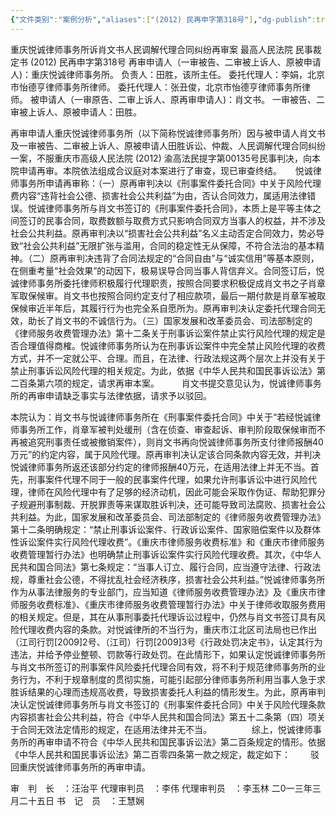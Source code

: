 ```yaml
---
{"文件类别":"案例分析","aliases":["(2012) 民再申字第318号"],"dg-publish":true,"permalink":"/案例分析case/裁判文书/重庆悦诚律师事务所诉肖文书人民调解代理合同纠纷再审案/","dgPassFrontmatter":true,"created":"2024-07-07T09:45:55.716+08:00","updated":"2024-09-11T13:00:50.873+08:00"}
---
```



重庆悦诚律师事务所诉肖文书人民调解代理合同纠纷再审案
最高人民法院
民事裁定书
(2012) 民再申字第318号
再审申请人（一审被告、二审被上诉人、原被申请人)：重庆悦诚律师事务所。
负责人：田胜，该所主任。
委托代理人：李娟，北京市怡德亨律师事务所律师。
委托代理人：张丑俊，北京市怡德亨律师事务所律师。
被申请人（一审原告、二审上诉人、原再审申请人)：肖文书。
一审被告、二审被上诉人、原被申请人：田胜。

  再审申请人重庆悦诚律师事务所（以下简称悦诚律师事务所）因与被申请人肖文书及一审被告、二审被上诉人、原被申请人田胜诉讼、仲裁、人民调解代理合同纠纷一案，不服重庆市高级人民法院 (2012) 渝高法民提字第00135号民事判决，向本院申请再审。本院依法组成合议庭对本案进行了审查，现已审查终结。
　
  悦诚律师事务所申请再审称：（一）原再审判决以《刑事案件委托合同》中关于风险代理费内容“违背社会公德、损害社会公共利益”为由，否认合同效力，属适用法律错误。悦诚律师事务所与肖文书签订的《刑事案件委托合同》，本质上是平等主体之间签订的民事合同，取费数额与取费方式只影响合同双方当事人的权益，并不涉及社会公共利益。原再审判决以“损害社会公共利益”名义主动否定合同效力，势必导致“社会公共利益”无限扩张与滥用，合同的稳定性无从保障，不符合法治的基本精神。（二）原再审判决违背了合同法规定的“合同自由”与“诚实信用”等基本原则，在侧重考量“社会效果”的动因下，极易误导合同当事人背信弃义。合同签订后，悦诚律师事务所委托律师积极履行代理职责，按照合同要求积极促成肖文书之子肖章军取保候审。肖文书也按照合同约定支付了相应款项，最后一期付款是肖章军被取保候审近半年后，其履行行为也完全系自愿所为。原再审判决认定委托代理合同无效，助长了肖文书的不诚信行为。（三）国家发展和改革委员会、司法部制定的《律师服务收费管理办法》第十二条关于刑事诉讼案件禁止实行风险代理的规定是否合理值得商榷。悦诚律师事务所认为在刑事诉讼案件中完全禁止风险代理的收费方式，并不一定就公平、合理。而且，在法律、行政法规这两个层次上并没有关于禁止刑事诉讼风险代理的相关规定。为此，依据《中华人民共和国民事诉讼法》第二百条第六项的规定，请求再审本案。
　　
肖文书提交意见认为，悦诚律师事务所的再审申请缺乏事实与法律依据，请求予以驳回。

  本院认为：肖文书与悦诚律师事务所在《刑事案件委托合同》中关于“若经悦诚律师事务所工作，肖章军被判处缓刑（含在侦查、审查起诉、审判阶段取保候审而不再被追究刑事责任或被撤销案件），则肖文书再向悦诚律师事务所支付律师报酬40万元”的约定内容，属于风险代理。原再审判决认定该合同条款内容无效，并判决悦诚律师事务所返还该部分约定的律师报酬40万元，在适用法律上并无不当。首先，刑事案件代理不同于一般的民事案件代理，如果允许刑事诉讼中进行风险代理，律师在风险代理中有了足够的经济动机，因此可能会采取作伪证、帮助犯罪分子规避刑事制裁、开脱罪责等来谋取胜诉判决，还可能导致司法腐败、损害社会公共利益。为此，国家发展和改革委员会、司法部制定的《律师服务收费管理办法》第十二条明确规定：“禁止刑事诉讼案件、行政诉讼案件、国家赔偿案件以及群体性诉讼案件实行风险代理收费”。《重庆市律师服务收费标准》和《重庆市律师服务收费管理暂行办法》也明确禁止刑事诉讼案件实行风险代理收费。其次，《中华人民共和国合同法》第七条规定：“当事人订立、履行合同，应当遵守法律、行政法规，尊重社会公德，不得扰乱社会经济秩序，损害社会公共利益。”悦诚律师事务所作为从事法律服务的专业部门，应当知道《律师服务收费管理办法》及《重庆市律师服务收费标准》、《重庆市律师服务收费管理暂行办法》中关于律师收取服务费用的相关规定。但是，其在从事刑事委托代理诉讼过程中，仍然与肖文书签订具有风险代理收费内容的条款。对悦诚律所的不当行为，重庆市江北区司法局也已作出（江司行罚[2009]2号、（江司）行罚[2009]3号《行政处罚决定书》，认定其行为违法，并给予停业整顿、罚款等行政处罚。在此情形下，如果认定悦诚律师事务所与肖文书所签订的刑事案件风险委托代理合同有效，将不利于规范律师事务所的业务行为，不利于规章制度的贯彻实施，可能引起部分律师事务所利用当事人急于求胜诉结果的心理而违规高收费，导致损害委托人利益的情形发生。为此，原再审判决认定悦诚律师事务所与肖文书签订的《刑事案件委托合同》中关于风险代理条款内容损害社会公共利益，符合《中华人民共和国合同法》第五十二条第（四）项关于合同无效法定情形的规定，在适用法律并无不当。
　　
　　综上，悦诚律师事务所的再审申请不符合《中华人民共和国民事诉讼法》第二百条规定的情形。依据《中华人民共和国民事诉讼法》第二百零四条第一款之规定，裁定如下：
　　驳回重庆悦诚律师事务所的再审申请。 
     
审　判　长　：汪治平 
代理审判员　：李伟 
代理审判员　：李玉林 
二0一三年三月二十五日 
书　记　员　：王慧娴

